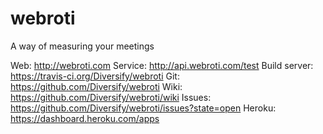 webroti
=======

A way of measuring your meetings

Web: http://webroti.com
Service: http://api.webroti.com/test
Build server: https://travis-ci.org/Diversify/webroti
Git: https://github.com/Diversify/webroti
Wiki: https://github.com/Diversify/webroti/wiki
Issues: https://github.com/Diversify/webroti/issues?state=open
Heroku: https://dashboard.heroku.com/apps
